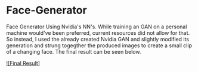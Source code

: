 # Face-Generator
Face Generator Using Nvidia's NN's. While training an GAN on a personal machine would've been preferred, current resources did not allow for that. So instead, I used the already created Nvidia GAN and slightly modified its generation and strung togegther the produced images to create a small clip of a changing face. The final result can be seen below.


[![Final Result]](https://youtu.be/uh920Nd_kgk)
